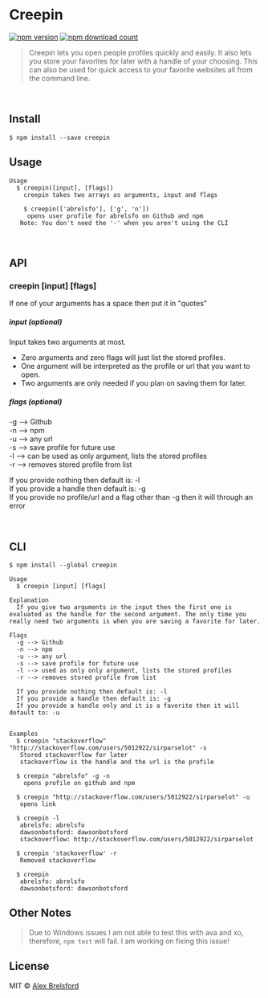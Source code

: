 # Creepin
[![npm version](https://img.shields.io/npm/v/creepin.svg)](https://www.npmjs.com/package/creepin)
[![npm download count](http://img.shields.io/npm/dm/creepin.svg?style=flat)](http://npmjs.org/creepin)

> Creepin lets you open people profiles quickly and easily. It also lets you store your favorites for later with a handle of your choosing. This can also be used for quick access to your favorite websites all from the command line.

<br>

## Install

```
$ npm install --save creepin
```


## Usage

```
Usage
  $ creepin([input], [flags])
    creepin takes two arrays as arguments, input and flags

	$ creepin(['abrelsfo'], ['g', 'n'])
	 opens user profile for abrelsfo on Github and npm
   Note: You don't need the '-' when you aren't using the CLI

```

<br>

## API

### creepin [input] [flags]

 If one of your arguments has a space then put it in "quotes"

##### input (optional)

Input takes two arguments at most.
 * Zero arguments and zero flags will just list the stored profiles.
 * One argument will be interpreted as the profile or url that you want to open.
 * Two arguments are only needed if you plan on saving them for later.  


##### flags (optional)

-g --> Github<br>
-n --> npm<br>
-u --> any url<br>
-s --> save profile for future use<br>
-l --> can be used as only argument, lists the stored profiles<br>
-r --> removes stored profile from list<br>

If you provide nothing then default is: -l<br>
If you provide a handle then default is: -g<br>
If you provide no profile/url and a flag other than -g then it will through an error

<br>

## CLI

```
$ npm install --global creepin
```

```
Usage
  $ creepin [input] [flags]

Explanation
  If you give two arguments in the input then the first one is evaluated as the handle for the second argument. The only time you really need two arguments is when you are saving a favorite for later.

Flags
  -g --> Github
  -n --> npm
  -u --> any url
  -s --> save profile for future use
  -l --> used as only only argument, lists the stored profiles
  -r --> removes stored profile from list

  If you provide nothing then default is: -l
  If you provide a handle then default is: -g
  If you provide a handle only and it is a favorite then it will default to: -u


Examples
  $ creepin "stackoverflow" "http://stackoverflow.com/users/5012922/sirparselot" -s
   Stored stackoverflow for later
   stackoverflow is the handle and the url is the profile

  $ creepin "abrelsfo" -g -n
  	opens profile on github and npm

  $ creepin "http://stackoverflow.com/users/5012922/sirparselot" -u
   opens link

  $ creepin -l
   abrelsfo: abrelsfo
   dawsonbotsford: dawsonbotsford
   stackoverflow: http://stackoverflow.com/users/5012922/sirparselot

  $ creepin 'stackoverflow' -r
   Removed stackoverflow

  $ creepin
   abrelsfo: abrelsfo
   dawsonbotsford: dawsonbotsford
```

## Other Notes

> Due to Windows issues I am not able to test this with ava and xo, therefore, ```npm test``` will fail. I am working on fixing this issue!

## License

MIT © [Alex Brelsford](abrelsfo.github.io)
